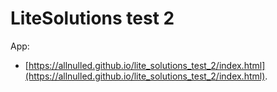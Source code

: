 # LiteSolutions test 2

App:

  - [https://allnulled.github.io/lite_solutions_test_2/index.html](https://allnulled.github.io/lite_solutions_test_2/index.html).